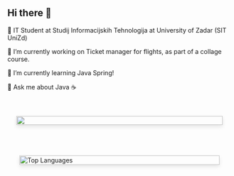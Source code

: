 ## Hi there 👋

🧠 IT Student at Studij Informacijskih Tehnologija at University of Zadar (SIT UniZd)

🔭 I’m currently working on Ticket manager for flights, as part of a collage course.

🌱 I’m currently learning Java Spring!

💬 Ask me about Java ☕

<br>

<div style="display: flex; flex-direction: column; align-items: center; gap: 20px; padding: 20px;">
  <!-- Streak Stats -->
  <img class="img" src="http://github-readme-streak-stats.herokuapp.com?user=JosipKis&theme=aura" style="width: 100%; max-width: 500px; box-shadow: 0px 4px 10px rgba(0, 0, 0, 0.1);" />
  <hr>
  <img src="https://github-readme-stats-josipkis-projects.vercel.app//api/top-langs/?username=JosipKis&role=owner,collaborator&size_weight=0.5&count_weight=0.5&layout=compact&langs_count=8&theme=aura" alt="Top Languages" style="width: 100%; max-width: 450px; box-shadow: 0px 4px 10px rgba(0, 0, 0, 0.1);"/>

</div>


<!--
**JosipKis/JosipKis** is a ✨ _special_ ✨ repository because its `README.md` (this file) appears on your GitHub profile.

Here are some ideas to get you started:




- 
- 👯 I’m looking to collaborate on ...
- 🤔 I’m looking for help with ...
-  ...
- 📫 How to reach me: ...
- 😄 Pronouns: ...
- ⚡ Fun fact: ...
-->
